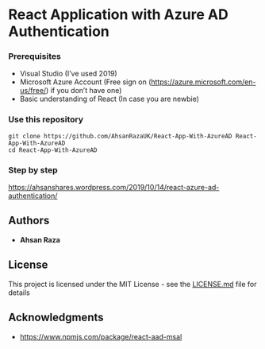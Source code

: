 # React Application with Azure AD Authentication

### Prerequisites

*	Visual Studio (I’ve used 2019)
*	Microsoft Azure Account (Free sign on (https://azure.microsoft.com/en-us/free/) if you don’t have one)
*	Basic understanding of React (In case you are newbie)

### Use this repository

```
git clone https://github.com/AhsanRazaUK/React-App-With-AzureAD React-App-With-AzureAD
cd React-App-With-AzureAD
```
### Step by step

https://ahsanshares.wordpress.com/2019/10/14/react-azure-ad-authentication/

## Authors

* **Ahsan Raza** 

## License

This project is licensed under the MIT License - see the [LICENSE.md](LICENSE.md) file for details

## Acknowledgments

* https://www.npmjs.com/package/react-aad-msal

